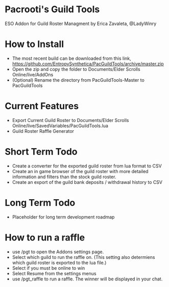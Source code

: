 # Pacrooti's Guild Tools
ESO Addon for Guild Roster Managment by Erica Zavaleta, @LadyWinry

# How to Install
* The most recent build can be downloaded from this link,  https://github.com/EntropySynthetica/PacGuildTools/archive/master.zip
* Open the zip and copy the folder to Documents/Elder Scrolls Online/live/AddOns
* (Optional) Rename the directory from PacGuildTools-Master to PacGuildTools 

# Current Features
* Export Current Guild Roster to Documents/Elder Scrolls Online/live/SavedVariables/PacGuildTools.lua
* Guild Roster Raffle Generator

# Short Term Todo
* Create a converter for the exported guild roster from lua format to CSV
* Create an in game browser of the guild roster with more detailed information and filters than the stock guild roster.  
* Create an export of the guild bank deposits / withdrawal history to CSV

# Long Term Todo
* Placeholder for long term development roadmap

# How to run a raffle
* use /pgt to open the Addons settings page.  
* Select which guild to run the raffle on.  (This setting also determiens which guild roster is exported to the lua file.)
* Select if you must be online to win
* Select Resume from the settings menus
* use /pgt_raffle to run a raffle.  The winner will be displayed in your chat.  

